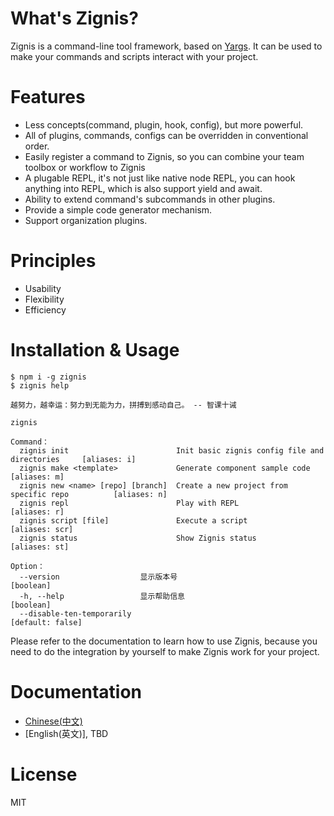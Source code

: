 # What's Zignis?

Zignis is a command-line tool framework, based on [Yargs](https://www.npmjs.com/package/yargs). It can be used to make your commands and scripts interact with your project.

# Features

- Less concepts(command, plugin, hook, config), but more powerful.
- All of plugins, commands, configs can be overridden in conventional order.
- Easily register a command to Zignis, so you can combine your team toolbox or workflow to Zignis
- A plugable REPL, it's not just like native node REPL, you can hook anything into REPL, which is also support yield and await.
- Ability to extend command's subcommands in other plugins.
- Provide a simple code generator mechanism.
- Support organization plugins.

# Principles

- Usability
- Flexibility
- Efficiency

# Installation & Usage

```
$ npm i -g zignis
$ zignis help

越努力，越幸运：努力到无能为力，拼搏到感动自己。 -- 智课十诫

zignis

Command：
  zignis init                        Init basic zignis config file and directories     [aliases: i]
  zignis make <template>             Generate component sample code                  [aliases: m]
  zignis new <name> [repo] [branch]  Create a new project from specific repo          [aliases: n]
  zignis repl                        Play with REPL                                  [aliases: r]
  zignis script [file]               Execute a script                                [aliases: scr]
  zignis status                      Show Zignis status                              [aliases: st]

Option：
  --version                  显示版本号                                   [boolean]
  -h, --help                 显示帮助信息                                 [boolean]
  --disable-ten-temporarily                                      [default: false]
```

Please refer to the documentation to learn how to use Zignis, because you need to do the integration by yourself to make Zignis work for your project.

# Documentation

- [Chinese(中文)](https://zhike-team.github.io/zignis/)
- [English(英文)], TBD

# License

MIT
